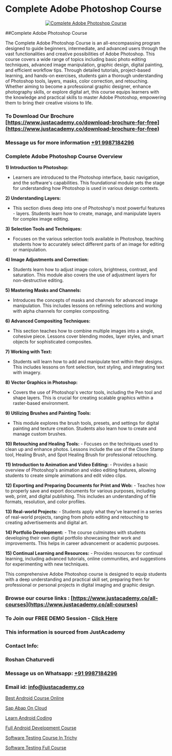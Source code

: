 # Complete Adobe Photoshop Course

<p align="center">
  <a href="https://justacademy.co/course-detail/photoshop-training">
    <img src="https://justacademy.co/storage2/course_image/1676637576_course_image.webp" alt="Complete Adobe Photoshop Course">
  </a>
</p>
##Complete Adobe Photoshop Course

The Complete Adobe Photoshop Course is an all-encompassing program designed to guide beginners, intermediate, and advanced users through the vast functionalities and creative possibilities of Adobe Photoshop. This course covers a wide range of topics including basic photo editing techniques, advanced image manipulation, graphic design, digital painting, and efficient workflow tips. Through detailed tutorials, project-based learning, and hands-on exercises, students gain a thorough understanding of Photoshop tools, layers, masks, color correction, and retouching. Whether aiming to become a professional graphic designer, enhance photography skills, or explore digital art, this course equips learners with the knowledge and practical skills to master Adobe Photoshop, empowering them to bring their creative visions to life.
### To Download Our Brochure [https://www.justacademy.co/download-brochure-for-free](https://www.justacademy.co/download-brochure-for-free)
### Message us for more information [+91 9987184296](https://api.whatsapp.com/send?phone=919987184296)
### Complete Adobe Photoshop Course Overview

**1) Introduction to Photoshop:**
   - Learners are introduced to the Photoshop interface, basic navigation, and the software's capabilities. This foundational module sets the stage for understanding how Photoshop is used in various design contexts.

**2) Understanding Layers:**
   - This section dives deep into one of Photoshop's most powerful features - layers. Students learn how to create, manage, and manipulate layers for complex image editing.

**3) Selection Tools and Techniques:**
   - Focuses on the various selection tools available in Photoshop, teaching students how to accurately select different parts of an image for editing or manipulation.

**4) Image Adjustments and Correction:**
   - Students learn how to adjust image colors, brightness, contrast, and saturation. This module also covers the use of adjustment layers for non-destructive editing.

**5) Mastering Masks and Channels:**
   - Introduces the concepts of masks and channels for advanced image manipulation. This includes lessons on refining selections and working with alpha channels for complex compositing.

**6) Advanced Compositing Techniques:**
   - This section teaches how to combine multiple images into a single, cohesive piece. Lessons cover blending modes, layer styles, and smart objects for sophisticated composites.

**7) Working with Text:**
   - Students will learn how to add and manipulate text within their designs. This includes lessons on font selection, text styling, and integrating text with imagery.

**8) Vector Graphics in Photoshop:**
   - Covers the use of Photoshop's vector tools, including the Pen tool and shape layers. This is crucial for creating scalable graphics within a raster-based environment.

**9) Utilizing Brushes and Painting Tools:**
   - This module explores the brush tools, presets, and settings for digital painting and texture creation. Students also learn how to create and manage custom brushes.

**10) Retouching and Healing Tools:**
    - Focuses on the techniques used to clean up and enhance photos. Lessons include the use of the Clone Stamp tool, Healing Brush, and Spot Healing Brush for professional retouching.

**11) Introduction to Animation and Video Editing:**
    - Provides a basic overview of Photoshop's animation and video editing features, allowing students to create simple animations and edit video clips.

**12) Exporting and Preparing Documents for Print and Web:**
    - Teaches how to properly save and export documents for various purposes, including web, print, and digital publishing. This includes an understanding of file formats, resolution, and color profiles.

**13) Real-world Projects:**
    - Students apply what they've learned in a series of real-world projects, ranging from photo editing and retouching to creating advertisements and digital art.

**14) Portfolio Development:**
    - The course culminates with students developing their own digital portfolio showcasing their work and improvements. This helps in career advancement or academic purposes.

**15) Continual Learning and Resources:**
    - Provides resources for continual learning, including advanced tutorials, online communities, and suggestions for experimenting with new techniques.

This comprehensive Adobe Photoshop course is designed to equip students with a deep understanding and practical skill set, preparing them for professional or personal projects in digital imaging and graphic design.

### Browse our course links : [https://www.justacademy.co/all-courses](https://www.justacademy.co/all-courses) 
### To Join our FREE DEMO Session - [Click Here](https://www.justacademy.co/register-for-course-demo)


### This information is sourced from JustAcademy
### Contact Info:
### Roshan Chaturvedi
### Message us on Whatsapp: [+91 9987184296](https://api.whatsapp.com/send?phone=919987184296)
### Email id: [info@justacademy.co](mailto:info@justacademy.co)
                
[Best Android Course Online](https://www.linkedin.com/pulse/best-android-course-online-justacademy-bay-area-vvdoc/)

[Sap Abap On Cloud](https://www.linkedin.com/pulse/sap-abap-cloud-justacademy-hyderabad-yvfzc/)

[Learn Android Coding](https://medium.com/@mistersumit961/learn-android-coding-c2ae7b1e3b19)

[Full Android Development Course](https://medium.com/@mistersumit961/full-android-development-course-884f7e91e36d)

[Software Testing Course In Trichy](https://justacademyin.github.io/justacademy/software-testing-course-in-trichy)

[Software Testing Full Course](https://justacademyin.github.io/justacademy/software-testing-full-course)

